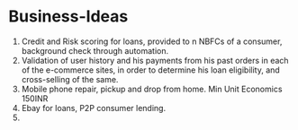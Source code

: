 # Business-Ideas

1. Credit and Risk scoring for loans, provided to n NBFCs of a consumer, background check through automation.
2. Validation of user history and his payments from his past orders in each of the e-commerce sites, in order to determine his loan eligibility, and cross-selling of the same.
3. Mobile phone repair, pickup and drop from home. Min Unit Economics 150INR
4. Ebay for loans, P2P consumer lending.
5. 
